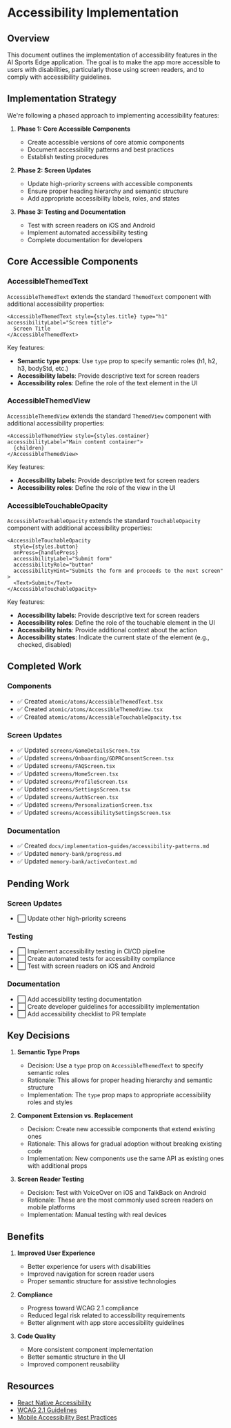 # Accessibility Implementation

## Overview

This document outlines the implementation of accessibility features in the AI Sports Edge application. The goal is to make the app more accessible to users with disabilities, particularly those using screen readers, and to comply with accessibility guidelines.

## Implementation Strategy

We're following a phased approach to implementing accessibility features:

1. **Phase 1: Core Accessible Components**

   - Create accessible versions of core atomic components
   - Document accessibility patterns and best practices
   - Establish testing procedures

2. **Phase 2: Screen Updates**

   - Update high-priority screens with accessible components
   - Ensure proper heading hierarchy and semantic structure
   - Add appropriate accessibility labels, roles, and states

3. **Phase 3: Testing and Documentation**
   - Test with screen readers on iOS and Android
   - Implement automated accessibility testing
   - Complete documentation for developers

## Core Accessible Components

### AccessibleThemedText

`AccessibleThemedText` extends the standard `ThemedText` component with additional accessibility properties:

```tsx
<AccessibleThemedText style={styles.title} type="h1" accessibilityLabel="Screen title">
  Screen Title
</AccessibleThemedText>
```

Key features:

- **Semantic type props**: Use `type` prop to specify semantic roles (h1, h2, h3, bodyStd, etc.)
- **Accessibility labels**: Provide descriptive text for screen readers
- **Accessibility roles**: Define the role of the text element in the UI

### AccessibleThemedView

`AccessibleThemedView` extends the standard `ThemedView` component with additional accessibility properties:

```tsx
<AccessibleThemedView style={styles.container} accessibilityLabel="Main content container">
  {children}
</AccessibleThemedView>
```

Key features:

- **Accessibility labels**: Provide descriptive text for screen readers
- **Accessibility roles**: Define the role of the view in the UI

### AccessibleTouchableOpacity

`AccessibleTouchableOpacity` extends the standard `TouchableOpacity` component with additional accessibility properties:

```tsx
<AccessibleTouchableOpacity
  style={styles.button}
  onPress={handlePress}
  accessibilityLabel="Submit form"
  accessibilityRole="button"
  accessibilityHint="Submits the form and proceeds to the next screen"
>
  <Text>Submit</Text>
</AccessibleTouchableOpacity>
```

Key features:

- **Accessibility labels**: Provide descriptive text for screen readers
- **Accessibility roles**: Define the role of the touchable element in the UI
- **Accessibility hints**: Provide additional context about the action
- **Accessibility states**: Indicate the current state of the element (e.g., checked, disabled)

## Completed Work

### Components

- ✅ Created `atomic/atoms/AccessibleThemedText.tsx`
- ✅ Created `atomic/atoms/AccessibleThemedView.tsx`
- ✅ Created `atomic/atoms/AccessibleTouchableOpacity.tsx`

### Screen Updates

- ✅ Updated `screens/GameDetailsScreen.tsx`
- ✅ Updated `screens/Onboarding/GDPRConsentScreen.tsx`
- ✅ Updated `screens/FAQScreen.tsx`
- ✅ Updated `screens/HomeScreen.tsx`
- ✅ Updated `screens/ProfileScreen.tsx`
- ✅ Updated `screens/SettingsScreen.tsx`
- ✅ Updated `screens/AuthScreen.tsx`
- ✅ Updated `screens/PersonalizationScreen.tsx`
- ✅ Updated `screens/AccessibilitySettingsScreen.tsx`

### Documentation

- ✅ Created `docs/implementation-guides/accessibility-patterns.md`
- ✅ Updated `memory-bank/progress.md`
- ✅ Updated `memory-bank/activeContext.md`

## Pending Work

### Screen Updates

- ⬜ Update other high-priority screens

### Testing

- ⬜ Implement accessibility testing in CI/CD pipeline
- ⬜ Create automated tests for accessibility compliance
- ⬜ Test with screen readers on iOS and Android

### Documentation

- ⬜ Add accessibility testing documentation
- ⬜ Create developer guidelines for accessibility implementation
- ⬜ Add accessibility checklist to PR template

## Key Decisions

1. **Semantic Type Props**

   - Decision: Use a `type` prop on `AccessibleThemedText` to specify semantic roles
   - Rationale: This allows for proper heading hierarchy and semantic structure
   - Implementation: The `type` prop maps to appropriate accessibility roles and styles

2. **Component Extension vs. Replacement**

   - Decision: Create new accessible components that extend existing ones
   - Rationale: This allows for gradual adoption without breaking existing code
   - Implementation: New components use the same API as existing ones with additional props

3. **Screen Reader Testing**
   - Decision: Test with VoiceOver on iOS and TalkBack on Android
   - Rationale: These are the most commonly used screen readers on mobile platforms
   - Implementation: Manual testing with real devices

## Benefits

1. **Improved User Experience**

   - Better experience for users with disabilities
   - Improved navigation for screen reader users
   - Proper semantic structure for assistive technologies

2. **Compliance**

   - Progress toward WCAG 2.1 compliance
   - Reduced legal risk related to accessibility requirements
   - Better alignment with app store accessibility guidelines

3. **Code Quality**
   - More consistent component implementation
   - Better semantic structure in the UI
   - Improved component reusability

## Resources

- [React Native Accessibility](https://reactnative.dev/docs/accessibility)
- [WCAG 2.1 Guidelines](https://www.w3.org/TR/WCAG21/)
- [Mobile Accessibility Best Practices](https://developer.mozilla.org/en-US/docs/Web/Accessibility/Mobile_accessibility_checklist)

